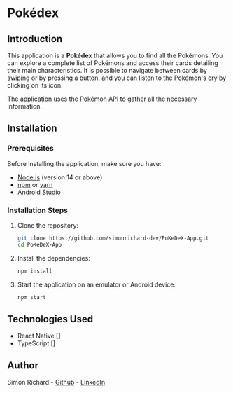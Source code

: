 # Pokédex

## Introduction

This application is a **Pokédex** that allows you to find all the Pokémons. You can explore a complete list of Pokémons and access their cards detailing their main characteristics. It is possible to navigate between cards by swiping or by pressing a button, and you can listen to the Pokémon's cry by clicking on its icon.

The application uses the [Pokémon API](https://pokeapi.co/docs/v2) to gather all the necessary information.

## Installation

### Prerequisites

Before installing the application, make sure you have:

- [Node.js](https://nodejs.org/) (version 14 or above)
- [npm](https://www.npmjs.com/) or [yarn](https://yarnpkg.com/)
- [Android Studio](https://developer.android.com/studio)

### Installation Steps

1. Clone the repository:

   ```bash
   git clone https://github.com/simonrichard-dev/PoKeDeX-App.git
   cd PoKeDeX-App

2. Install the dependencies:

   ```bash
   npm install

3. Start the application on an emulator or Android device:

   ```bash
   npm start

## Technologies Used

- React Native []
- TypeScript []

## Author

Simon Richard - [Github](https://github.com/simonrichard-dev/) - [LinkedIn](https://www.linkedin.com/in/simonrichard-dev/)
